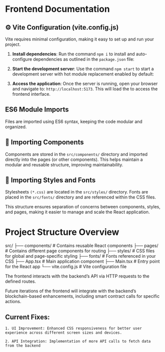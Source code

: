 # Frontend Documentation

## ⚙️ Vite Configuration (vite.config.js)

Vite requires minimal configuration, making it easy to set up and run your project.

1. **Install dependencies**: Run the command `npm i` to install and auto-configure dependencies as outlined in the `package.json` file:

2. **Start the development server**: Use the command `npm start` to start a development server with hot module replacement enabled by default:

3. **Access the application**: Once the server is running, open your browser and navigate to: `http://localhost:5173`. This will load the to access the frontend interface.
   
   
## ES6 Module Imports

Files are imported using ES6 syntax, keeping the code modular and organized.


## 🧩 Importing Components 
Components are stored in the ```src/components/``` directory and imported directly into the pages (or other components). This helps maintain a modular and reusable structure, improving maintainability.


## 🎨 Importing Styles and Fonts

Stylesheets ``(*.css)`` are located in the ```src/styles/``` directory.
Fonts are placed in the ```src/fonts/``` directory and are referenced within the CSS files.

This structure ensures separation of concerns between components, styles, and pages, making it easier to manage and scale the React application. 


# Project Structure Overview

src/
├── components/           # Contains reusable React components
├── pages/                # Contains different page components for routing
├── styles/               # CSS files for global and page-specific styling
├── fonts/                # Fonts referenced in your CSS
├── App.tsx               # Main application component
├── Main.tsx              # Entry point for the React app
└── vite.config.js        # Vite configuration file


The frontend interacts with the backend’s API via HTTP requests to the defined routes.

Future iterations of the frontend will integrate with the backend’s blockchain-based enhancements, including smart contract calls for specific actions.

## Current Fixes:

    1. UI Improvement: Enhanced CSS responsiveness for better user experience across different screen sizes and devices.
    
    2. API Integration: Implementation of more API calls to fetch data from the backend